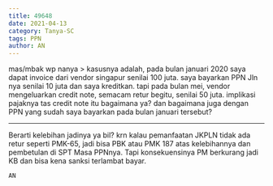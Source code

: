 ```yaml
---
title: 49648
date: 2021-04-13
category: Tanya-SC
tags: PPN
author: AN
---
```


mas/mbak wp nanya > kasusnya adalah, pada bulan januari 2020 saya dapat invoice dari vendor singapur senilai 100 juta. saya bayarkan PPN Jln nya senilai 10 juta dan saya kreditkan. tapi pada bulan mei, vendor mengeluarkan credit note, semacam retur begitu, senilai 50 juta. implikasi pajaknya tas credit note itu bagaimana ya? dan bagaimana juga dengan PPN yang sudah saya bayarkan pada bulan januari tersebut?

---

Berarti kelebihan jadinya ya bil? krn kalau pemanfaatan JKPLN tidak ada retur seperti PMK-65, jadi bisa PBK atau PMK 187 atas kelebihannya dan pembetulan di SPT Masa PPNnya. Tapi konsekuensinya PM berkurang jadi KB dan bisa kena sanksi terlambat bayar.

`AN`
